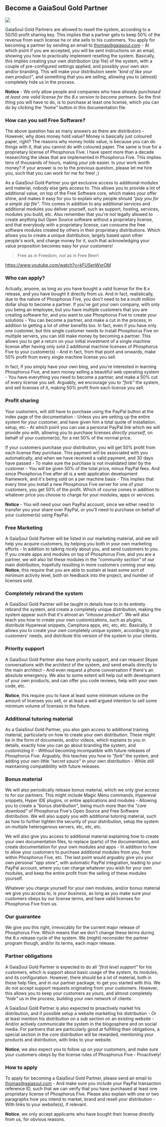## Become a GaiaSoul Gold Partner

<img class="desktop-help-icon-image" src="/modules/desktop/media/logo.svg" />

GaiaSoul Gold Partners are allowed to resell the system, according to a 50/50 profit sharing key. This implies that
a partner gets to keep 50% of the revenue from each license he or she sells to his customers.
You apply for becoming a partner by sending an email to thomas@gaiasoul.com - At which point if you are accepted,
you will be sent instructions on an email, showing you how to practically implement reselling the system.
Basically, this implies creating your own distribution (zip file) of the system, with a couple of pre-configured
settings applied, and possibly your own skin and/or branding. This will make your distribution seem
_"kind of like your own product"_, and something that you are selling, allowing you to (almost) completely
hide us in the process.

**Notice** - We only allow people and companies who have _already purchased at least one valid license for the
8.x version to become partners_. So the first thing you will have to do, is to purchase at least one license,
which you can do by clicking the _"home"_ button in this documentation file.

### How can you sell Free Software?

The above question has as many answers as there are distributors - However, why does money hold value?
Money is basically just coloured paper, right? The reasons why money holds value, is because you
can do things with it, that you cannot do with coloured paper. The same is true for a proprietary
license of Phosphorus Five. I have spent more than a decade researching the ideas that are implemented
in Phosphorus Five. This implies tens of thousands of hours, making _your_ job easier. Is your work
worth money? If your answer is no to the previous question, please let me hire you, such that you can
work for me for free! ;)

As a GaiaSoul Gold Partner you get exclusive access to additional modules and material, nobody else gets
access to. This allows you to provide a lot of additional value, on top of the Free Software core, which
makes your offer shine, and makes it easy for you to explain why people should _"pay you for a simple zip file"_.
This comes in addition to any additional services and additional modules you deliver yourself, such
as support, hosting, services, modules you build, etc. Also remember that you're not legally allowed to
create anything but Open Source software without a proprietary license, and that everybody with a
proprietary license, can consume the free software modules created by others in their proprietary
distributions. Which allows you to create a unique distribution, largely based upon other people's work,
and charge money for it, such that acknowledging your value proposition becomes easy for your customers!

> Free as in Freedom, _not_ as in Free Beer!

https://www.youtube.com/watch?v=kFUSenWxrOM

### Who can apply?

Actually, anyone, as long as you have bought a valid license for the 8.x release, and you have bought it directly
from us. And in fact, realistically, due to the nature of Phosphorus Five, you don't need to be a multi million
dollar shop to become a partner. If you've got your own company, with only you being an employee, but you have
multiple customers that you are creating software for, and you want to use Phosphorus Five to create your
solutions - You can become a partner, and make a cut in the process, in addition to getting a lot of other
benefits too. In fact, even if you have only _one_ customer, but this single customer needs to install
Phosphorus Five on multiple servers, you can still make money by becoming a partner. This allows you to
get a return on your initial investment of a single machine license after having only sold 2 additional
machine licenses of Phosphorus Five to your customer(s) - And in fact, from that
point and onwards, make 50% profit from every single machine license you sell.

In fact, if you simply have your own blog, and you're interested in learning Phosphorus Five, and earn money
selling a beautiful web operating system - You have everything you need to become a partner, and make a 50% cut
of every license you sell. Arguably, we encourage you to _"fork"_ the system, and sell licenses of it, making
50% profit from each license you sell.

### Profit sharing

Your customers, will still have to purchase using the PayPal button at the index page of the documentation -
Unless you are setting up the entire system for your customer, and have given him a total quote of installation,
setup, etc - At which point you can use a personal PayPal link which we will provide you with, allowing you
to purchase licenses _directly yourself_, on behalf of your customer(s), for a net 50% of the normal price.

If your customers purchase your distribution, you will get 50% profit from each license they purchase. This
payment will be associated with you automatically, and when we have received a valid payment, and 30 days
have passed - To make sure the purchase is not invalidated later by the customer - You will be given 50% of
the total price, minus PayPal fees. And since Phosphorus Five after all is a web application development
framework, and it's being sold on a per machine basis - This implies that every time you install a new
Phosphorus Five server for one of your customers, you get 50% of the profit. Which of course comes in
addition to whatever price you choose to charge for your modules, apps or services.

**Notice** - You will need your own PayPal account, since we either need to transfer you your share over PayPal,
or you'll need to purchase on behalf of your customer(s) using PayPal.

### Free Marketing

A GaiaSoul Gold Partner will be listed in our marketing material, and we will help you acquire customers, by
helping you both in your own marketing efforts - In addition to talking nicely about you, and send customers
to you. If you create apps and modules on top of Phosphorus Five, and you are a partner, we will also list these
modules in the _"community section"_ of our main distribution, hopefully resulting in more customers coming
your way. **Notice**, this require that you are able to sustain at least some sort of minimum activity level,
both on feedback into the project, and number of licenses sold.

### Completely rebrand the system

A GaiaSoul Gold Partner will be taught in details how to in its entirety rebrand the system, and create a
completely unique distribution, making the system appear such that it's almost an _"inhouse product"_. We
will also teach you how to create your own customizations, such as plugins, distribute Hypereval snippets,
Camphora apps, etc, etc, etc. Basically, it allows you to create your own completely unique system, according
to your customers' needs, and distribute this version of the system to your clients.

### Priority support

A GaiaSoul Gold Partner also have priority support, and can request Skype conversations with the architect of
the system, and send emails directly to the main architect - And even request a phone conversation if there's
an absolute emergency. We also to some extent will help out with development of your own products, and can
offer you code reviews, help with your own code, etc.

**Notice**, this require you to have at least some minimum volume on the amount of licenses you sell, or at
least a well argued intention to sell some minimum volume of licenses in the future.

### Additional tutoring material

As a GaiaSoul Gold Partner, you also gain access to additional training material, particularly on how to create
your own distribution. These might be in the form of documents, and/or videos, which explains to you in details,
exactly how you can go about branding the system, and customizing it - _Without_ becoming incompatible with future
releases of Phosphorus Five. Arguably, this teaches you how to _"fork"_ the system, and adding your own little
_"secret sauce"_ in your own distribution - While still maintaining compatiblility with future releases.

### Bonus material

We will also periodically release bonus material, which we only give access to for our partners. This might include
Magic Menu commands, Hypereval snippets, Hyper IDE plugins, or entire applications and modules - Allowing you
to create a _"bonus distribution"_, being much more than the _"core download"_ of Phosphorus Five's Open Source
and Free Software distribution. We will also supply you with additional tutoring material, such as how to
further tighten the security of your distribution, setup the system on multiple heterogenous servers, etc, etc,
etc.

We will also give you access to additional material explaining how to create your own documentation files, to
replace (parts) of the documentation, and create documentation for your own modules and apps - In addition to
how to allow your customers to purchase additional modules from you, from within Phosphorus Five, etc. The last
point would arguably give you your own personal _"app store"_, with automatic PayPal integration, leading to your
PayPal account, where you can charge whatever you wish for your own modules, and keep the entire profit from
the selling of these modules yourself.

Whatever you charge yourself for your own modules, and/or bonus material we give you access to, is _your business_,
as long as you make sure your customers obeys by our license terms, and have valid licenses for Phosphorus Five
from us.

### Our guarantee

We give you this right, irrevocably for the current major release of Phosphorus Five. Which means that we don't
change these terms during the 8.x release cycle of the system. We (might) reconsider the partner program though,
and/or its terms, each major release.

### Partner obligations

A GaiaSoul Gold Partner is expected to do all _"first level support"_ for his customers, which is support about
basic usage of the system, its modules, and its configuration. However, there should be a
lot of material, both in these help files, and in our partner package, to get you started with this. We
do not accept support requests originating from your customers. However, this allows you to keep your
customers as _yours_, and almost completely _"hide"_ us in the process, building your own network of clients.

A GaiaSoul Gold Partner is also expected to proactively market his distribution, and if possible setup a website
marketing his distribution - Or at least mention his distribution on a sub section on an existing website -
And/or actively communicate the system in the blogosphere and on social media. For partners that are particularly good at
fulfilling their obligations, a special section in the core distribution will be rewarded, mentioning
your products and distribution, with links to your website.

**Notice**, we also expect you to follow up on your customers, and make sure your customers obeys by the
license rules of Phosphorus Five - Proactively!

### How to apply

To apply for becoming a GaiaSoul Gold Partner, please send an email to thomas@gaiasoul.com - And make sure
you include your PayPal transaction reference ID, such that we can verify that you have purchased at least
one proprietary license of Phosphorus Five. Please also explain with one or two paragraphs how you intend to
market, brand and resell your distribution - With links to your website(s), if relevant.

**Notice**, we only accept applicants who have bought their license directly from us, for obvious reasons.
